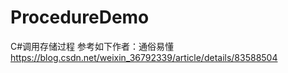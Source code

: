 # ProcedureDemo
C#调用存储过程
参考如下作者：通俗易懂
https://blog.csdn.net/weixin_36792339/article/details/83588504
